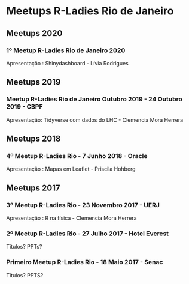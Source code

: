 # Meetups R-Ladies Rio de Janeiro

## Meetups 2020
### 1º Meetup R-Ladies Rio de Janeiro 2020 
Apresentação : Shinydashboard - Lívia Rodrigues

## Meetups 2019
### Meetup R-Ladies Rio de Janeiro  Outubro  2019 - 24 Outubro 2019 - CBPF 
Apresentação: Tidyverse com dados do LHC - Clemencia Mora Herrera

## Meetups 2018
### 4º Meetup R-Ladies Rio - 7 Junho 2018 - Oracle
Apresentação : Mapas em Leaflet - Priscila Hohberg

## Meetups 2017
### 3º Meetup R-Ladies Rio - 23 Novembro 2017 - UERJ
Apresentação : R na física - Clemencia Mora Herrera

### 2º Meetup R-Ladies Rio - 27 Julho 2017   - Hotel Everest
Titulos? PPTs?

### Primeiro Meetup R-Ladies Rio  - 18 Maio 2017    - Senac
Titulos? PPTS?


